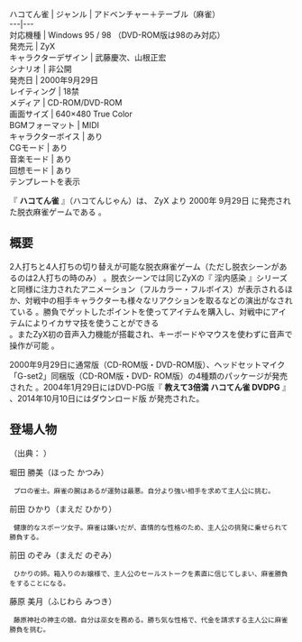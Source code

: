 ハコてん雀  |  ジャンル  |  アドベンチャー＋テーブル（麻雀）     
---|---  
対応機種  |  Windows 95  /  98  （DVD-ROM版は98のみ対応）       
発売元  |  ZyX     
キャラクターデザイン  |  武藤慶次、山根正宏       
シナリオ  |  非公開     
発売日  |  2000年9月29日     
レイティング  |  18禁     
メディア  |  CD-ROM/DVD-ROM       
画面サイズ  |  640×480 True Color     
BGMフォーマット  |  MIDI     
キャラクターボイス  |  あり     
CGモード  |  あり     
音楽モード  |  あり     
回想モード  |  あり     
テンプレートを表示  
  
『 **ハコてん雀** 』（ハコてんじゃん）は、  ZyX  より  2000年  9月29日  に発売された脱衣麻雀ゲームである    。

##  概要  

2人打ちと4人打ちの切り替えが可能な脱衣麻雀ゲーム（ただし脱衣シーンがあるのは2人打ちの時のみ）    。脱衣シーンでは同じZyXの『  淫内感染
』シリーズと同様に注力されたアニメーション（フルカラー・フルボイス）が表示されるほか、対戦中の相手キャラクターも様々なリアクションを取るなどの演出がなされている
  。勝負でゲットしたポイントを使ってアイテムを購入し、対戦中にアイテムによりイカサマ技を使うことができる  
。またZyX初の音声入力機能が搭載され、キーボードやマウスを使わずに音声で操作が可能      。

2000年9月29日に通常版（CD-ROM版・DVD-ROM版）、ヘッドセットマイク「G-set2」同梱版（CD-ROM版・DVD-
ROM版）の4種類のパッケージが発売された      。2004年1月29日にはDVD-PG版『 **教えて3倍満 ハコてん雀 DVDPG**
』    、2014年10月10日にはダウンロード版      が発売された。

##  登場人物  

（出典：      ）

堀田 勝美（ほった かつみ）

     プロの雀士。麻雀の腕はあるが運勢は最悪。自分より強い相手を求めて主人公に挑む。 
前田 ひかり（まえだ ひかり）

     健康的なスポーツ女子。麻雀は嫌いだが、直情的な性格のため、主人公の挑発に乗せられて勝負する。 
前田 のぞみ（まえだ のぞみ）

     ひかりの姉。箱入りのお嬢様で、主人公のセールストークを素直に信じてしまい、麻雀勝負をすることになる。 
藤原 美月（ふじわら みつき）

     藤原神社の神主の娘。自分は巫女を務める。勝ち気な性格で、代金を請求する主人公に麻雀勝負を挑む。 

